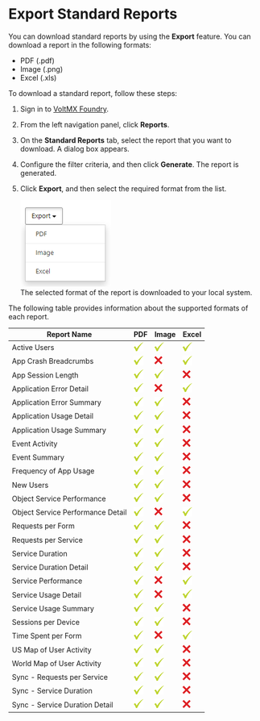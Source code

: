                              
Export Standard Reports
==============================

You can download standard reports by using the **Export** feature. You can download a report in the following formats:

*   PDF (.pdf)
*   Image (.png)
*   Excel (.xls)


To download a standard report, follow these steps:

1.  Sign in to [VoltMX Foundry](https://manage.hclvoltmx.com/).
2.  From the left navigation panel, click **Reports**.
3.  On the **Standard Reports** tab, select the report that you want to download. A dialog box appears.
4.  Configure the filter criteria, and then click **Generate**. The report is generated.
5.  Click **Export**, and then select the required format from the list.  

    ![](Resources/Images/Export_Reports.PNG)  
    The selected format of the report is downloaded to your local system.


The following table provides information about the supported formats of each report.

  
| Report Name | PDF | Image | Excel |
| --- | --- | --- | --- |
| Active Users | ![](Resources/Images/GreenCheck_19x19.png) | ![](Resources/Images/GreenCheck_19x19.png) | ![](Resources/Images/GreenCheck_19x19.png) |
| App Crash Breadcrumbs | ![](Resources/Images/GreenCheck_19x19.png) | ![](Resources/Images/RedX_16x16.png) | ![](Resources/Images/GreenCheck_19x19.png) |
| App Session Length | ![](Resources/Images/GreenCheck_19x19.png) | ![](Resources/Images/GreenCheck_19x19.png) | ![](Resources/Images/RedX_16x16.png) |
| Application Error Detail | ![](Resources/Images/GreenCheck_19x19.png) | ![](Resources/Images/RedX_16x16.png) | ![](Resources/Images/GreenCheck_19x19.png) |
| Application Error Summary | ![](Resources/Images/GreenCheck_19x19.png) | ![](Resources/Images/GreenCheck_19x19.png) | ![](Resources/Images/RedX_16x16.png) |
| Application Usage Detail | ![](Resources/Images/GreenCheck_19x19.png) | ![](Resources/Images/GreenCheck_19x19.png) | ![](Resources/Images/RedX_16x16.png) |
| Application Usage Summary | ![](Resources/Images/GreenCheck_19x19.png) | ![](Resources/Images/GreenCheck_19x19.png) | ![](Resources/Images/RedX_16x16.png) |
| Event Activity | ![](Resources/Images/GreenCheck_19x19.png) | ![](Resources/Images/GreenCheck_19x19.png) | ![](Resources/Images/RedX_16x16.png) |
| Event Summary | ![](Resources/Images/GreenCheck_19x19.png) | ![](Resources/Images/GreenCheck_19x19.png) | ![](Resources/Images/RedX_16x16.png) |
| Frequency of App Usage | ![](Resources/Images/GreenCheck_19x19.png) | ![](Resources/Images/GreenCheck_19x19.png) | ![](Resources/Images/RedX_16x16.png) |
| New Users | ![](Resources/Images/GreenCheck_19x19.png) | ![](Resources/Images/GreenCheck_19x19.png) | ![](Resources/Images/RedX_16x16.png) |
| Object Service Performance | ![](Resources/Images/GreenCheck_19x19.png) | ![](Resources/Images/GreenCheck_19x19.png) | ![](Resources/Images/RedX_16x16.png) |
| Object Service Performance Detail | ![](Resources/Images/GreenCheck_19x19.png) | ![](Resources/Images/RedX_16x16.png) | ![](Resources/Images/GreenCheck_19x19.png) |
| Requests per Form | ![](Resources/Images/GreenCheck_19x19.png) | ![](Resources/Images/GreenCheck_19x19.png) | ![](Resources/Images/RedX_16x16.png) |
| Requests per Service | ![](Resources/Images/GreenCheck_19x19.png) | ![](Resources/Images/GreenCheck_19x19.png) | ![](Resources/Images/RedX_16x16.png) |
| Service Duration | ![](Resources/Images/GreenCheck_19x19.png) | ![](Resources/Images/GreenCheck_19x19.png) | ![](Resources/Images/RedX_16x16.png) |
| Service Duration Detail | ![](Resources/Images/GreenCheck_19x19.png) | ![](Resources/Images/GreenCheck_19x19.png) | ![](Resources/Images/RedX_16x16.png) |
| Service Performance | ![](Resources/Images/GreenCheck_19x19.png) | ![](Resources/Images/RedX_16x16.png) | ![](Resources/Images/GreenCheck_19x19.png) |
| Service Usage Detail | ![](Resources/Images/GreenCheck_19x19.png) | ![](Resources/Images/RedX_16x16.png) | ![](Resources/Images/GreenCheck_19x19.png) |
| Service Usage Summary | ![](Resources/Images/GreenCheck_19x19.png) | ![](Resources/Images/GreenCheck_19x19.png) | ![](Resources/Images/RedX_16x16.png) |
| Sessions per Device | ![](Resources/Images/GreenCheck_19x19.png) | ![](Resources/Images/GreenCheck_19x19.png) | ![](Resources/Images/RedX_16x16.png) |
| Time Spent per Form | ![](Resources/Images/GreenCheck_19x19.png) | ![](Resources/Images/RedX_16x16.png) | ![](Resources/Images/GreenCheck_19x19.png) |
| US Map of User Activity | ![](Resources/Images/GreenCheck_19x19.png) | ![](Resources/Images/GreenCheck_19x19.png) | ![](Resources/Images/RedX_16x16.png) |
| World Map of User Activity | ![](Resources/Images/GreenCheck_19x19.png) | ![](Resources/Images/GreenCheck_19x19.png) | ![](Resources/Images/RedX_16x16.png) |
| Sync - Requests per Service | ![](Resources/Images/GreenCheck_19x19.png) | ![](Resources/Images/GreenCheck_19x19.png) | ![](Resources/Images/RedX_16x16.png) |
| Sync - Service Duration | ![](Resources/Images/GreenCheck_19x19.png) | ![](Resources/Images/GreenCheck_19x19.png) | ![](Resources/Images/RedX_16x16.png) |
| Sync - Service Duration Detail | ![](Resources/Images/GreenCheck_19x19.png) | ![](Resources/Images/GreenCheck_19x19.png) | ![](Resources/Images/RedX_16x16.png) |
